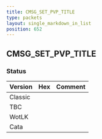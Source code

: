 ```yaml
---
title: CMSG_SET_PVP_TITLE
type: packets
layout: single_markdown_in_list
position: 652
---
```


## CMSG_SET_PVP_TITLE

### Status

Version | Hex | Comment
---------- | ---------- | ---------- 
Classic |  |  
TBC |  |  
WotLK |  |  
Cata |  |  

